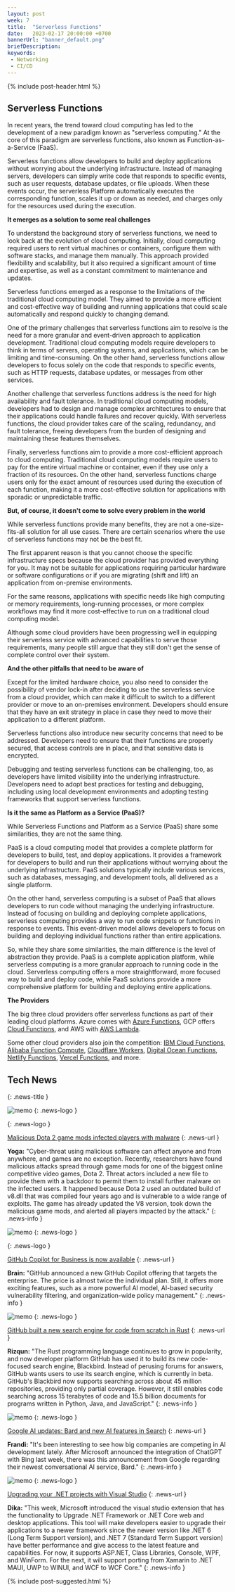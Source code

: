 ```yaml
---
layout: post
week: 7
title:  "Serverless Functions"
date:   2023-02-17 20:00:00 +0700
bannerUrl: "banner_default.png"
briefDescription: 
keywords:
 - Networking
 - CI/CD
---
```


{% include post-header.html %}

## Serverless Functions

In recent years, the trend toward cloud computing has led to the development of a new paradigm known as "serverless computing." At the core of this paradigm are serverless functions, also known as Function-as-a-Service (FaaS).

Serverless functions allow developers to build and deploy applications without worrying about the underlying infrastructure. Instead of managing servers, developers can simply write code that responds to specific events, such as user requests, database updates, or file uploads. When these events occur, the serverless Platform automatically executes the corresponding function, scales it up or down as needed, and charges only for the resources used during the execution.

__It emerges as a solution to some real challenges__

To understand the background story of serverless functions, we need to look back at the evolution of cloud computing. Initially, cloud computing required users to rent virtual machines or containers, configure them with software stacks, and manage them manually. This approach provided flexibility and scalability, but it also required a significant amount of time and expertise, as well as a constant commitment to maintenance and updates.

Serverless functions emerged as a response to the limitations of the traditional cloud computing model. They aimed to provide a more efficient and cost-effective way of building and running applications that could scale automatically and respond quickly to changing demand.

One of the primary challenges that serverless functions aim to resolve is the need for a more granular and event-driven approach to application development. Traditional cloud computing models require developers to think in terms of servers, operating systems, and applications, which can be limiting and time-consuming. On the other hand, serverless functions allow developers to focus solely on the code that responds to specific events, such as HTTP requests, database updates, or messages from other services.

Another challenge that serverless functions address is the need for high availability and fault tolerance. In traditional cloud computing models, developers had to design and manage complex architectures to ensure that their applications could handle failures and recover quickly. With serverless functions, the cloud provider takes care of the scaling, redundancy, and fault tolerance, freeing developers from the burden of designing and maintaining these features themselves.

Finally, serverless functions aim to provide a more cost-efficient approach to cloud computing. Traditional cloud computing models require users to pay for the entire virtual machine or container, even if they use only a fraction of its resources. On the other hand, serverless functions charge users only for the exact amount of resources used during the execution of each function, making it a more cost-effective solution for applications with sporadic or unpredictable traffic.

__But, of course, it doesn't come to solve every problem in the world__

While serverless functions provide many benefits, they are not a one-size-fits-all solution for all use cases. There are certain scenarios where the use of serverless functions may not be the best fit.

The first apparent reason is that you cannot choose the specific infrastructure specs because the cloud provider has provided everything for you. It may not be suitable for applications requiring particular hardware or software configurations or if you are migrating (shift and lift) an application from on-premise environments.

For the same reasons, applications with specific needs like high computing or memory requirements, long-running processes, or more complex workflows may find it more cost-effective to run on a traditional cloud computing model.

Although some cloud providers have been progressing well in equipping their serverless service with advanced capabilities to serve those requirements, many people still argue that they still don't get the sense of complete control over their system.

__And the other pitfalls that need to be aware of__

Except for the limited hardware choice, you also need to consider the possibility of vendor lock-in after deciding to use the serverless service from a cloud provider, which can make it difficult to switch to a different provider or move to an on-premises environment. Developers should ensure that they have an exit strategy in place in case they need to move their application to a different platform.

Serverless functions also introduce new security concerns that need to be addressed. Developers need to ensure that their functions are properly secured, that access controls are in place, and that sensitive data is encrypted.

Debugging and testing serverless functions can be challenging, too, as developers have limited visibility into the underlying infrastructure. Developers need to adopt best practices for testing and debugging, including using local development environments and adopting testing frameworks that support serverless functions.

__Is it the same as Platform as a Service (PaaS)?__

While Serverless Functions and Platform as a Service (PaaS) share some similarities, they are not the same thing.

PaaS is a cloud computing model that provides a complete platform for developers to build, test, and deploy applications. It provides a framework for developers to build and run their applications without worrying about the underlying infrastructure. PaaS solutions typically include various services, such as databases, messaging, and development tools, all delivered as a single platform.

On the other hand, serverless computing is a subset of PaaS that allows developers to run code without managing the underlying infrastructure. Instead of focusing on building and deploying complete applications, serverless computing provides a way to run code snippets or functions in response to events. This event-driven model allows developers to focus on building and deploying individual functions rather than entire applications.

So, while they share some similarities, the main difference is the level of abstraction they provide. PaaS is a complete application platform, while serverless computing is a more granular approach to running code in the cloud. Serverless computing offers a more straightforward, more focused way to build and deploy code, while PaaS solutions provide a more comprehensive platform for building and deploying entire applications.

__The Providers__

The big three cloud providers offer serverless functions as part of their leading cloud platforms. Azure comes with [Azure Functions](https://azure.microsoft.com/en-au/products/functions/), GCP offers  [Cloud Functions](https://cloud.google.com/functions/), and AWS with [AWS Lambda](https://aws.amazon.com/lambda/).

Some other cloud providers also join the competition: [IBM Cloud Functions](https://cloud.ibm.com/functions), [Alibaba Function Compute](https://www.alibabacloud.com/product/function-compute), [Cloudflare Workers](https://www.cloudflare.com/products/workers/), [Digital Ocean Functions](https://www.digitalocean.com/products/functions), [Netlify Functions](https://functions.netlify.com/), [Vercel Functions](https://vercel.com/docs/concepts/functions/serverless-functions), and more.

## Tech News
{: .news-title }

![memo](/assets/images/tech-news.svg)
{: .news-logo }

{: .news-logo }

[Malicious Dota 2 game mods infected players with malware](https://decoded.avast.io/janvojtesek/dota-2-under-attack-how-a-v8-bug-was-exploited-in-the-game/)
{: .news-url }

__Yoga:__ "Cyber-threat using malicious software can affect anyone and from anywhere, and games are no exception. Recently, researchers have found malicious attacks spread through game mods for one of the biggest online competitive video games, Dota 2. Threat actors included a new file to provide them with a backdoor to permit them to install further malware on the infected users. It happened because Dota 2 used an outdated build of v8.dll that was compiled four years ago and is vulnerable to a wide range of exploits. The game has already updated the V8 version, took down the malicious game mods, and alerted all players impacted by the attack."
{: .news-info }

![memo](/assets/images/tech-news.svg)
{: .news-logo }

{: .news-logo }

[GitHub Copilot for Business is now available](https://github.blog/2023-02-14-github-copilot-for-business-is-now-available/)
{: .news-url }

__Brain:__ "GitHub announced a new GitHub Copilot offering that targets the enterprise. The price is almost twice the individual plan. Still, it offers more exciting features, such as a more powerful AI model, AI-based security vulnerability filtering, and organization-wide policy management."
{: .news-info }

![memo](/assets/images/tech-news.svg)
{: .news-logo }

[GitHub built a new search engine for code from scratch in Rust](https://www.zdnet.com/article/github-builds-a-search-engine-for-code-from-scratch-in-rust/)
{: .news-url }

__Rizqun:__ "The Rust programming language continues to grow in popularity, and now developer platform GitHub has used it to build its new code-focused search engine, Blackbird. Instead of perusing forums for answers, GitHub wants users to use its search engine, which is currently in beta. GitHub's Blackbird now supports searching across about 45 million repositories, providing only partial coverage. However, it still enables code searching across 15 terabytes of code and 15.5 billion documents for programs written in Python, Java, and JavaScript."
{: .news-info }

![memo](/assets/images/tech-news.svg)
{: .news-logo }

[Google AI updates: Bard and new AI features in Search](https://blog.google/technology/ai/bard-google-ai-search-updates/)
{: .news-url }

__Frandi:__ "It's been interesting to see how big companies are competing in AI development lately. After Microsoft announced the integration of ChatGPT with Bing last week, there was this announcement from Google regarding their newest conversational AI service, Bard."
{: .news-info }

![memo](/assets/images/tech-news.svg)
{: .news-logo }

[Upgrading your .NET projects with Visual Studio](https://devblogs.microsoft.com/dotnet/upgrade-assistant-now-in-visual-studio/)
{: .news-url }

__Dika:__ "This week, Microsoft introduced the visual studio extension that has the functionality to Upgrade .NET Framework or .NET Core web and desktop applications. This tool will make developers easier to upgrade their applications to a newer framework since the newer version like .NET 6 (Long Term Support version), and .NET 7 (Standard Term Support version) have better performance and give access to the latest feature and capabilities. For now, it supports ASP.NET, Class Libraries, Console, WPF, and WinForm. For the next, it will support porting from Xamarin to .NET MAUI, UWP to WINUI, and WCF to WCF Core."
{: .news-info }

{% include post-suggested.html %}